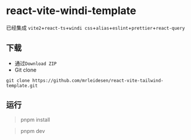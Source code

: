 # react-vite-windi-template

已经集成 `vite2`+`react-ts`+`windi css`+`alias`+`eslint`+`prettier`+`react-query`

## 下载

- 通过`Download ZIP`
- Git clone

```
git clone https://github.com/mrleidesen/react-vite-tailwind-template.git
```

## 运行

> pnpm install

> pnpm dev
